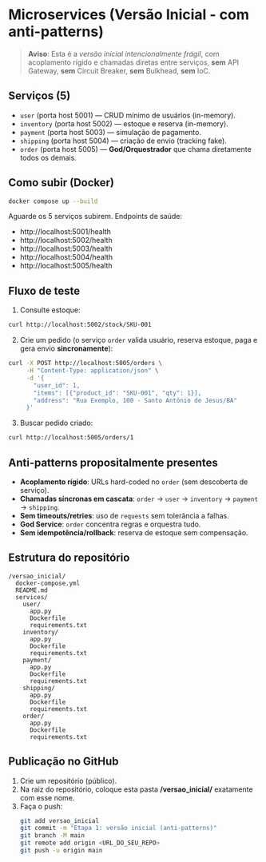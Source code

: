 # Microservices (Versão Inicial - com anti-patterns)

> **Aviso**: Esta é a *versão inicial intencionalmente frágil*, com acoplamento rígido e chamadas diretas entre serviços, **sem** API Gateway, **sem** Circuit Breaker, **sem** Bulkhead, **sem** IoC.

## Serviços (5)
- `user` (porta host 5001) — CRUD mínimo de usuários (in-memory).
- `inventory` (porta host 5002) — estoque e reserva (in-memory).
- `payment` (porta host 5003) — simulação de pagamento.
- `shipping` (porta host 5004) — criação de envio (tracking fake).
- `order` (porta host 5005) — **God/Orquestrador** que chama diretamente todos os demais.

## Como subir (Docker)
```bash
docker compose up --build
```

Aguarde os 5 serviços subirem. Endpoints de saúde:
- http://localhost:5001/health
- http://localhost:5002/health
- http://localhost:5003/health
- http://localhost:5004/health
- http://localhost:5005/health

## Fluxo de teste
1) Consulte estoque:
```bash
curl http://localhost:5002/stock/SKU-001
```

2) Crie um pedido (o serviço `order` valida usuário, reserva estoque, paga e gera envio **sincronamente**):
```bash
curl -X POST http://localhost:5005/orders \
     -H "Content-Type: application/json" \
     -d '{
       "user_id": 1,
       "items": [{"product_id": "SKU-001", "qty": 1}],
       "address": "Rua Exemplo, 100 - Santo Antônio de Jesus/BA"
     }'
```

3) Buscar pedido criado:
```bash
curl http://localhost:5005/orders/1
```

## Anti-patterns propositalmente presentes
- **Acoplamento rígido**: URLs hard-coded no `order` (sem descoberta de serviço).
- **Chamadas síncronas em cascata**: `order` → `user` → `inventory` → `payment` → `shipping`.
- **Sem timeouts/retries**: uso de `requests` sem tolerância a falhas.
- **God Service**: `order` concentra regras e orquestra tudo.
- **Sem idempotência/rollback**: reserva de estoque sem compensação.

## Estrutura do repositório
```
/versao_inicial/
  docker-compose.yml
  README.md
  services/
    user/
      app.py
      Dockerfile
      requirements.txt
    inventory/
      app.py
      Dockerfile
      requirements.txt
    payment/
      app.py
      Dockerfile
      requirements.txt
    shipping/
      app.py
      Dockerfile
      requirements.txt
    order/
      app.py
      Dockerfile
      requirements.txt
```

## Publicação no GitHub
1. Crie um repositório (público).
2. Na raiz do repositório, coloque esta pasta **/versao_inicial/** exatamente com esse nome.
3. Faça o push:
   ```bash
   git add versao_inicial
   git commit -m "Etapa 1: versão inicial (anti-patterns)"
   git branch -M main
   git remote add origin <URL_DO_SEU_REPO>
   git push -u origin main
   ```
